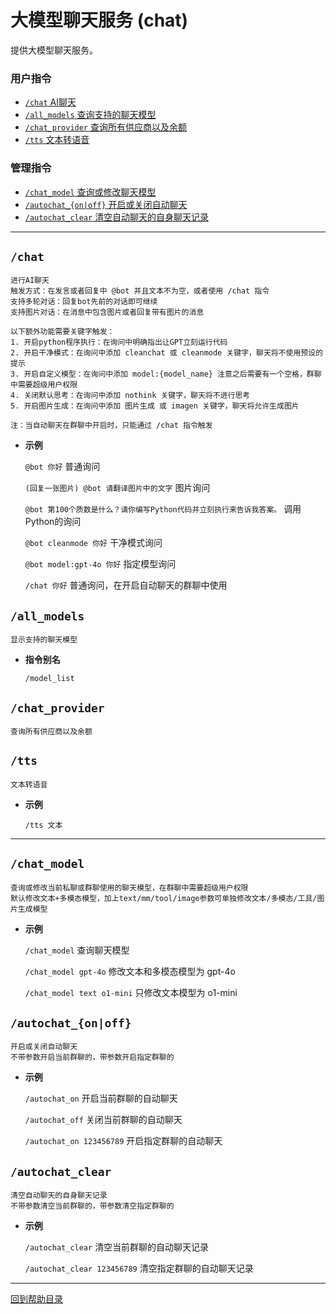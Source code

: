 # 大模型聊天服务 (chat)

提供大模型聊天服务。

### 用户指令

- [`/chat` AI聊天](#chat)
- [`/all_models` 查询支持的聊天模型](#all_models)
- [`/chat_provider` 查询所有供应商以及余额](#chat_provider)
- [`/tts` 文本转语音](#tts)

### 管理指令

- [`/chat_model` 查询或修改聊天模型](#chat_model)
- [`/autochat_{on|off}` 开启或关闭自动聊天](#autochat_onoff)
- [`/autochat_clear` 清空自动聊天的自身聊天记录](#autochat_clear)

---

##  `/chat`

```
进行AI聊天
触发方式：在发言或者回复中 @bot 并且文本不为空，或者使用 /chat 指令
支持多轮对话：回复bot先前的对话即可继续
支持图片对话：在消息中包含图片或者回复带有图片的消息

以下额外功能需要关键字触发：
1. 开启python程序执行：在询问中明确指出让GPT立刻运行代码
2. 开启干净模式：在询问中添加 cleanchat 或 cleanmode 关键字，聊天将不使用预设的提示
3. 开启自定义模型：在询问中添加 model:{model_name} 注意之后需要有一个空格，群聊中需要超级用户权限
4. 关闭默认思考：在询问中添加 nothink 关键字，聊天将不进行思考
5. 开启图片生成：在询问中添加 图片生成 或 imagen 关键字，聊天将允许生成图片

注：当自动聊天在群聊中开启时，只能通过 /chat 指令触发
```

- **示例**

    `@bot 你好` 普通询问

    `(回复一张图片) @bot 请翻译图片中的文字` 图片询问

    `@bot 第100个质数是什么？请你编写Python代码并立刻执行来告诉我答案。` 调用Python的询问

    `@bot cleanmode 你好` 干净模式询问

    `@bot model:gpt-4o 你好` 指定模型询问

    `/chat 你好` 普通询问，在开启自动聊天的群聊中使用


## `/all_models`

```
显示支持的聊天模型
```

- **指令别名**

    `/model_list`
    

## `/chat_provider`

```
查询所有供应商以及余额
```


## `/tts`

```
文本转语音
```

- **示例**

    `/tts 文本`


---

## `/chat_model`

```
查询或修改当前私聊或群聊使用的聊天模型，在群聊中需要超级用户权限
默认修改文本+多模态模型，加上text/mm/tool/image参数可单独修改文本/多模态/工具/图片生成模型
```

- **示例**

    `/chat_model` 查询聊天模型

    `/chat_model gpt-4o` 修改文本和多模态模型为 gpt-4o

    `/chat_model text o1-mini` 只修改文本模型为 o1-mini


## `/autochat_{on|off}`
```
开启或关闭自动聊天
不带参数开启当前群聊的，带参数开启指定群聊的
```

- **示例**

    `/autochat_on` 开启当前群聊的自动聊天

    `/autochat_off` 关闭当前群聊的自动聊天

    `/autochat_on 123456789` 开启指定群聊的自动聊天


## `/autochat_clear`
```
清空自动聊天的自身聊天记录
不带参数清空当前群聊的，带参数清空指定群聊的
```

- **示例**

    `/autochat_clear` 清空当前群聊的自动聊天记录

    `/autochat_clear 123456789` 清空指定群聊的自动聊天记录



--- 

[回到帮助目录](./main.md)
